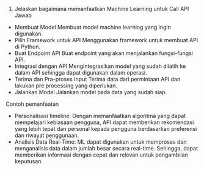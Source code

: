 1.	Jelaskan bagaimana memanfaatkan Machine Learning untuk Call API
Jawab
-	Membuat Model
Membuat model machine learning yang ingin digunakan.
-	Pilih Framework untuk API
Menggunakan framework untuk membuat API di Python.
-	Buat Endpoint API
Buat endpoint yang akan menjalankan fungsi-fungsi API.
-	Integrasi dengan API
Mengintegrasikan model yang sudah dilatih ke dalam API sehingga dapat digunakan dalam operasi.
-	Terima dan Pra-proses Input
Terima data dari permintaan API dan lakukan pre processing yang diperlukan.
-	Jalankan Model
Jalankan model pada data yang sudah siap.

Contoh pemanfaatan
-	Personalisasi timeline: Dengan memanfaatkan algoritma yang dapat mempelajari kebiasaan pengguna, API dapat memberikan rekomendasi yang lebih tepat dan personal kepada pengguna berdasarkan preferensi dan riwayat penggunaan.
-	Analisis Data Real-Time: ML dapat digunakan untuk memproses dan menganalisis data dalam jumlah besar secara real-time. Sehingga, dapat memberikan informasi dengan cepat dan relevan untuk pengambilan keputusan.
